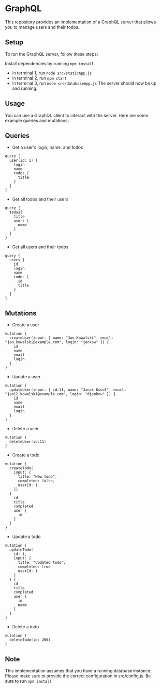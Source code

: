 # GraphQL

This repository provides an implementation of a GraphQL server that allows you to manage users and their todos.

## Setup

To run the GraphQL server, follow these steps:

Install dependencies by running ```npm install```
- In terminal 1, run ```node src/staticApp.js```
- In terminal 2, run ```npm start```
- In terminal 3, run ```node src/databaseApp.js```
The server should now be up and running.
## Usage

You can use a GraphQL client to interact with the server. Here are some example queries and mutations:

## Queries

+ Get a user's login, name, and todos

```
query {
  user(id: 1) {
    login
    name
    todos {
      title
    }
  }
}

```
+ Get all todos and their users
```
query {
  todos{
    title
    users {
      name
    }
  }
}

```
+ Get all users and their todos
```
query {
  users {
    id
    login
    name
    todos {
      id
      title
    }
  }
}

```

## Mutations
+ Create a user
```
mutation {
  createUser(input: { name: "Jan Kowalski", email: "jan.kowalski@example.com", login: "jankow" }) {
    id
    name
    email
    login
  }
}
```
+ Update a user
```
mutation {
  updateUser(input: { id:11, name: "Janek Kowal", email: "jan12.kowalski@example.com", login: "djankow" }) {
    id
    name
    email
    login
  }
}

```
+ Delete a user

```
mutation {
  deleteUser(id:11)
}

```
+ Create a todo

```
mutation {
  createTodo(
    input: {
      title: "New todo",
      completed: false,
      userId: 1
    })
  {
    id
    title
    completed
    user {
      id
    }
  }
}

```
+ Update a todo
```
mutation {
  updateTodo(
    id: 1,
    input: {
      title: "Updated todo",
      completed: true
      userId: 1
    }
  ) {
    id
    title
    completed
    user {
      id
      name
    }
  }
}

```
+ Delete a todo
```
mutation {
  deleteTodo(id: 205)
}
```

## Note
This implementation assumes that you have a running database instance. Please make sure to provide the correct configuration in src/config.js. 
Be sure to run ``` npm install ```
